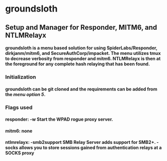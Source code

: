 # groundsloth
## Setup and Manager for Responder, MITM6, and NTLMRelayx

#### groundsloth is a menu based solution for using SpiderLabs/Responder, dirkjanm/mitm6, and SecureAuthCorp/impacket. The menu utilizes tmux to decrease verbosity from responder and mitm6. NTLMRelayx is then at the foreground for any complete hash relaying that has been found. 

### Initialization

#### groundsloth can be git cloned and the requirements can be added from the _menu option 5_. 

### Flags used
#### responder: -w Start the WPAD rogue proxy server.
#### mitm6: none
#### ntlmrelayx: -smb2support SMB Relay Server adds support for SMB2+. -socks allows you to store sessions gained from authentication relays at a SOCKS proxy

